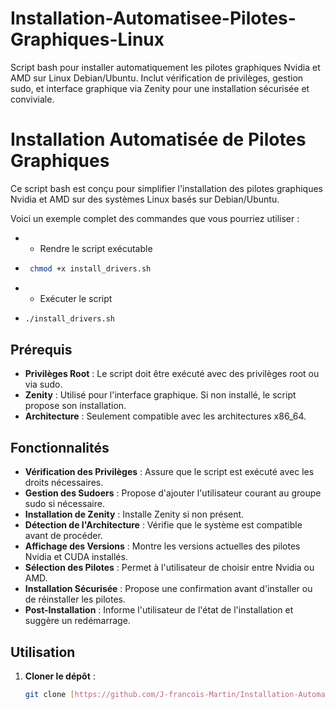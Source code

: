 # Installation-Automatisee-Pilotes-Graphiques-Linux
Script bash pour installer automatiquement les pilotes graphiques Nvidia et AMD sur Linux Debian/Ubuntu. Inclut vérification de privilèges, gestion sudo, et interface graphique via Zenity pour une installation sécurisée et conviviale.
# Installation Automatisée de Pilotes Graphiques

Ce script bash est conçu pour simplifier l'installation des pilotes graphiques Nvidia et AMD sur des systèmes Linux basés sur Debian/Ubuntu.

Voici un exemple complet des commandes que vous pourriez utiliser :
- * Rendre le script exécutable 
- ```bash
   chmod +x install_drivers.sh
  
- * Exécuter le script 
- ```bash
  ./install_drivers.sh  

## Prérequis

- **Privilèges Root** : Le script doit être exécuté avec des privilèges root ou via sudo.
- **Zenity** : Utilisé pour l'interface graphique. Si non installé, le script propose son installation.
- **Architecture** : Seulement compatible avec les architectures x86_64.

## Fonctionnalités

- **Vérification des Privilèges** : Assure que le script est exécuté avec les droits nécessaires.
- **Gestion des Sudoers** : Propose d'ajouter l'utilisateur courant au groupe sudo si nécessaire.
- **Installation de Zenity** : Installe Zenity si non présent.
- **Détection de l'Architecture** : Vérifie que le système est compatible avant de procéder.
- **Affichage des Versions** : Montre les versions actuelles des pilotes Nvidia et CUDA installés.
- **Sélection des Pilotes** : Permet à l'utilisateur de choisir entre Nvidia ou AMD.
- **Installation Sécurisée** : Propose une confirmation avant d'installer ou de réinstaller les pilotes.
- **Post-Installation** : Informe l'utilisateur de l'état de l'installation et suggère un redémarrage.

## Utilisation

1. **Cloner le dépôt** :
   ```bash
   git clone [https://github.com/J-francois-Martin/Installation-Automatisee-Pilotes-Graphiques-Linux.git]
